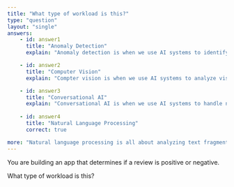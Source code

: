 ```yaml
---
title: "What type of workload is this?"
type: "question"
layout: "single"
answers:
    - id: answer1
      title: "Anomaly Detection"
      explain: "Anomaly detection is when we use AI systems to identify unusual data."

    - id: answer2
      title: "Computer Vision"
      explain: "Compter vision is when we use AI systems to analyze visual data."

    - id: answer3
      title: "Conversational AI"
      explain: "Conversational AI is when we use AI systems to handle natural conversations with end users."
      
    - id: answer4
      title: "Natural Language Processing"
      correct: true

more: "Natural language processing is all about analyzing text fragments, which includes detecting if a text has positive or negative sentiment. But to be fair, you could also do this with conversational AI by using a large language model and a bit of prompt engineering."
---
```


You are building an app that determines if a review is positive or negative.

What type of workload is this?